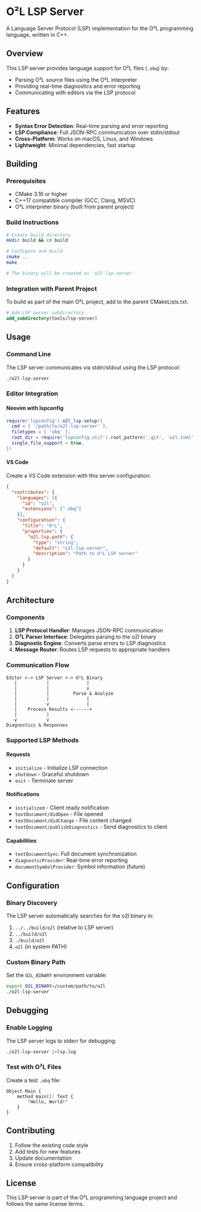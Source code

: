 # O²L LSP Server

A Language Server Protocol (LSP) implementation for the O²L programming language, written in C++.

## Overview

This LSP server provides language support for O²L files (`.obq`) by:
- Parsing O²L source files using the O²L interpreter
- Providing real-time diagnostics and error reporting
- Communicating with editors via the LSP protocol

## Features

- **Syntax Error Detection**: Real-time parsing and error reporting
- **LSP Compliance**: Full JSON-RPC communication over stdin/stdout
- **Cross-Platform**: Works on macOS, Linux, and Windows
- **Lightweight**: Minimal dependencies, fast startup

## Building

### Prerequisites
- CMake 3.16 or higher
- C++17 compatible compiler (GCC, Clang, MSVC)
- O²L interpreter binary (built from parent project)

### Build Instructions

```bash
# Create build directory
mkdir build && cd build

# Configure and build
cmake ..
make

# The binary will be created as 'o2l-lsp-server'
```

### Integration with Parent Project

To build as part of the main O²L project, add to the parent CMakeLists.txt:

```cmake
# Add LSP server subdirectory
add_subdirectory(tools/lsp-server)
```

## Usage

### Command Line
The LSP server communicates via stdin/stdout using the LSP protocol:

```bash
./o2l-lsp-server
```

### Editor Integration

#### Neovim with lspconfig

```lua
require('lspconfig').o2l_lsp.setup({
  cmd = { '/path/to/o2l-lsp-server' },
  filetypes = { 'obq' },
  root_dir = require('lspconfig.util').root_pattern('.git', 'o2l.toml'),
  single_file_support = true,
})
```

#### VS Code

Create a VS Code extension with this server configuration:

```json
{
  "contributes": {
    "languages": [{
      "id": "o2l",
      "extensions": [".obq"]
    }],
    "configuration": {
      "title": "O²L",
      "properties": {
        "o2l.lsp.path": {
          "type": "string",
          "default": "o2l-lsp-server",
          "description": "Path to O²L LSP server"
        }
      }
    }
  }
}
```

## Architecture

### Components

1. **LSP Protocol Handler**: Manages JSON-RPC communication
2. **O²L Parser Interface**: Delegates parsing to the o2l binary
3. **Diagnostic Engine**: Converts parse errors to LSP diagnostics
4. **Message Router**: Routes LSP requests to appropriate handlers

### Communication Flow

```
Editor <-> LSP Server <-> O²L Binary
   |           |              |
   |           |              v
   |           |         Parse & Analyze
   |           |              |
   |           v              |
   |    Process Results <------+
   |           |
   v           v
Diagnostics & Responses
```

### Supported LSP Methods

#### Requests
- `initialize` - Initialize LSP connection
- `shutdown` - Graceful shutdown
- `exit` - Terminate server

#### Notifications
- `initialized` - Client ready notification
- `textDocument/didOpen` - File opened
- `textDocument/didChange` - File content changed
- `textDocument/publishDiagnostics` - Send diagnostics to client

#### Capabilities
- `textDocumentSync`: Full document synchronization
- `diagnosticProvider`: Real-time error reporting
- `documentSymbolProvider`: Symbol information (future)

## Configuration

### Binary Discovery
The LSP server automatically searches for the o2l binary in:
1. `../../build/o2l` (relative to LSP server)
2. `../build/o2l`
3. `./build/o2l`
4. `o2l` (in system PATH)

### Custom Binary Path
Set the `O2L_BINARY` environment variable:

```bash
export O2L_BINARY=/custom/path/to/o2l
./o2l-lsp-server
```

## Debugging

### Enable Logging
The LSP server logs to stderr for debugging:

```bash
./o2l-lsp-server 2>lsp.log
```

### Test with O²L Files
Create a test `.obq` file:

```o2l
Object Main {
    method main(): Text {
        "Hello, World!"
    }
}
```

## Contributing

1. Follow the existing code style
2. Add tests for new features
3. Update documentation
4. Ensure cross-platform compatibility

## License

This LSP server is part of the O²L programming language project and follows the same license terms.